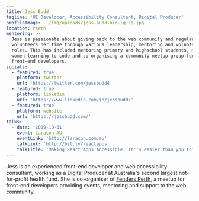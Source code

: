 ```yaml
---
title: Jess Budd
tagline: 'UI Developer, Accessibility Consultant, Digital Producer'
profileImage: ../img/uploads/jess-budd-bio-lg-sq.jpg
location: Perth
mentoring: >-
  Jess is passionate about giving back to the web community and regularly
  volunteers her time through various leadership, mentoring and volunteering
  roles. This has included mentoring primary and highschool students, mentoring
  women learning to code and co-organising a community meetup group for
  front-end developers.
socials:
  - featured: true
    platform: twitter
    url: 'https://twitter.com/jessbudd4'
  - featured: true
    platform: linkedin
    url: 'https://www.linkedin.com/in/jessbudd/'
  - featured: true
    platform: website
    url: 'https://jessbudd.com/'
talks:
  - date: '2019-10-31'
    event: Laracon AU
    eventLink: 'http://laracon.com.au'
    talkLink: 'http://bit.ly/reactapps'
    talkTitle: 'Making React Apps Accessible: It''s easier than you think'
---
```


Jess is an experienced front-end developer and web accessibility consultant, working as a Digital Producer at Australia's second largest not-for-profit health fund. She is co-organiser of [Fenders Perth](https://fenders.co/), a meetup for front-end developers providing events, mentoring and support to the web community.
